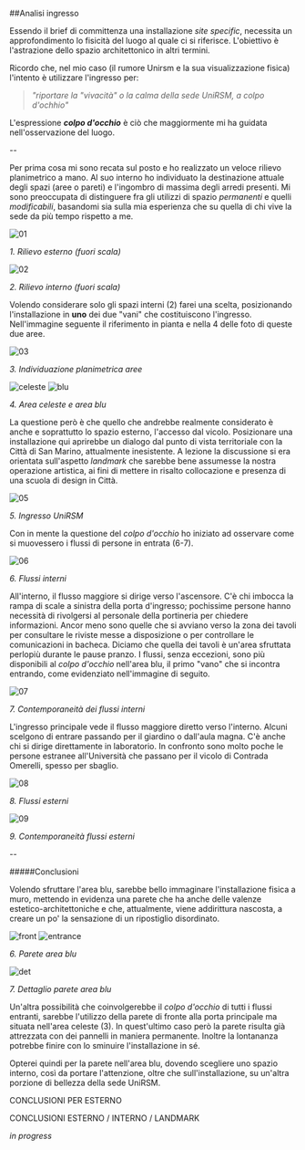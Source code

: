 ##Analisi ingresso

Essendo il brief di committenza una installazione _site specific_, 
necessita un approfondimento lo fisicità del luogo al quale ci si riferisce.
L'obiettivo è l'astrazione dello spazio architettonico in altri termini. 

Ricordo che, nel mio caso 
(il rumore Unirsm e la sua visualizzazione fisica) l'intento è utilizzare l'ingresso per:

> _"riportare la "vivacità" o la calma della sede UniRSM, a colpo d'ochhio"_

L'espressione **_colpo d'occhio_** è ciò che maggiormente mi ha guidata nell'osservazione del luogo.

--

Per prima cosa mi sono recata sul posto e ho realizzato un veloce rilievo planimetrico a mano. 
Al suo interno ho individuato la destinazione attuale degli spazi (aree o pareti) e l'ingombro di massima 
degli arredi presenti. Mi sono preoccupata di distinguere fra gli utilizzi di spazio _permanenti_ e 
quelli _modificabili_, basandomi sia sulla mia esperienza che su quella di chi vive la sede da più 
tempo rispetto a me.

![01](http://i.imgur.com/fUwF5tj.jpg?3)

_1. Rilievo esterno (fuori scala)_

![02](http://i.imgur.com/QW7tb0M.jpg?2)

_2. Rilievo interno (fuori scala)_

Volendo considerare solo gli spazi interni (2) farei una scelta, posizionando l'installazione in **uno** dei due "vani" che costituiscono l'ingresso. 
Nell'immagine seguente il riferimento in pianta e nella 4 delle foto di queste due aree.

![03](http://i.imgur.com/5gpfRlF.jpg?2)

_3. Individuazione planimetrica aree_

![celeste](http://i.imgur.com/fWPHeZ8.jpg?1) ![blu](http://i.imgur.com/FVR7sHA.jpg?1) 

_4. Area celeste e area blu_

La questione però è che quello che andrebbe realmente considerato è anche e soprattutto lo spazio esterno, 
l'accesso dal vicolo. Posizionare una installazione qui aprirebbe un dialogo dal punto di vista territoriale 
con la Città di San Marino, attualmente inesistente. A lezione la discussione si era orientata sull'aspetto 
_landmark_ che sarebbe bene assumesse la nostra operazione artistica, ai fini di mettere in risalto collocazione e 
presenza di una scuola di design in Città.

![05](http://i.imgur.com/Znao7xY.jpg?1)

_5. Ingresso UniRSM_

Con in mente la questione del _colpo d'occhio_ ho iniziato ad osservare come si muovessero 
i flussi di persone in entrata (6-7).

![06](http://i.imgur.com/bxTeRjB.jpg?2)

_6. Flussi interni_

All'interno, il flusso maggiore si dirige verso l'ascensore.
C'è chi imbocca la rampa di scale a sinistra della porta d'ingresso; pochissime persone hanno 
necessità di rivolgersi al personale della portineria per chiedere informazioni. Ancor meno 
sono quelle che si avviano verso la zona dei tavoli per consultare le riviste messe a disposizione o
per controllare le comunicazioni in bacheca. Diciamo che quella dei tavoli è un'area sfruttata 
perlopiù durante le pause pranzo. I flussi, senza eccezioni, sono più disponibili al _colpo d'occhio_ nell'area blu, 
il primo "vano" che si incontra entrando, come evidenziato nell'immagine di seguito. 

![07](http://i.imgur.com/mP4Zvhc.jpg?2)

_7. Contemporaneità dei flussi interni_

L'ingresso principale vede il flusso maggiore diretto verso l'interno. Alcuni scelgono di entrare passando per il 
giardino o dall'aula magna. C'è anche chi si dirige direttamente in laboratorio. In confronto sono molto poche le persone estranee all'Università che passano per il vicolo di Contrada Omerelli, spesso per sbaglio.

![08](http://i.imgur.com/Tt63A6o.jpg?1)

_8. Flussi esterni_

![09](http://i.imgur.com/WYC3gcZ.jpg?2)

_9. Contemporaneità flussi esterni_

--

#####Conclusioni

Volendo sfruttare l'area blu, sarebbe bello immaginare l'installazione fisica a muro, 
mettendo in evidenza una parete che ha anche delle valenze estetico-architettoniche 
e che, attualmente, viene addirittura nascosta, a creare un po' la sensazione di un 
ripostiglio disordinato.

![front](http://i.imgur.com/lBegNEN.jpg?1) ![entrance](http://i.imgur.com/Cv6KKnR.jpg?1) 

_6. Parete area blu_

![det](http://i.imgur.com/kbgdyrs.jpg?1)

_7. Dettaglio parete area blu_

Un'altra possibilità che coinvolgerebbe il _colpo d'occhio_ di tutti i flussi entranti, 
sarebbe l'utilizzo della parete di fronte alla porta principale ma situata nell'area celeste (3). 
In quest'ultimo caso però la parete risulta già attrezzata con dei pannelli in maniera permanente. 
Inoltre la lontananza potrebbe finire con lo sminuire l'installazione in sé. 

Opterei quindi per la parete nell'area blu, dovendo scegliere uno spazio interno, così da portare l'attenzione, 
oltre che sull'installazione, su un'altra porzione di bellezza della sede UniRSM.

CONCLUSIONI PER ESTERNO

CONCLUSIONI ESTERNO / INTERNO / LANDMARK

_in progress_



